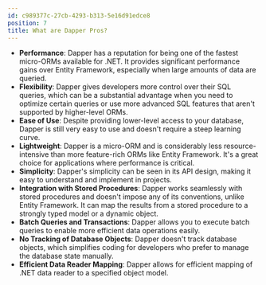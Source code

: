 ```yaml
---
id: c989377c-27cb-4293-b313-5e16d91edce8
position: 7
title: What are Dapper Pros?
---
```


- **Performance**: Dapper has a reputation for being one of the fastest micro-ORMs available for .NET. It provides significant performance gains over Entity Framework, especially when large amounts of data are queried.
- **Flexibility**: Dapper gives developers more control over their SQL queries, which can be a substantial advantage when you need to optimize certain queries or use more advanced SQL features that aren't supported by higher-level ORMs.
- **Ease of Use**: Despite providing lower-level access to your database, Dapper is still very easy to use and doesn't require a steep learning curve.
- **Lightweight**: Dapper is a micro-ORM and is considerably less resource-intensive than more feature-rich ORMs like Entity Framework. It's a great choice for applications where performance is critical.
- **Simplicity**: Dapper's simplicity can be seen in its API design, making it easy to understand and implement in projects.
- **Integration with Stored Procedures**: Dapper works seamlessly with stored procedures and doesn't impose any of its conventions, unlike Entity Framework. It can map the results from a stored procedure to a strongly typed model or a dynamic object.
- **Batch Queries and Transactions**: Dapper allows you to execute batch queries to enable more efficient data operations easily.
- **No Tracking of Database Objects**: Dapper doesn't track database objects, which simplifies coding for developers who prefer to manage the database state manually.
- **Efficient Data Reader Mapping**: Dapper allows for efficient mapping of .NET data reader to a specified object model. 